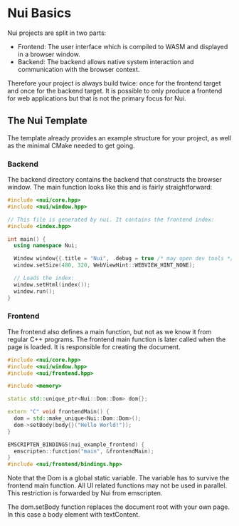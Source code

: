 # Nui Basics

Nui projects are split in two parts:
- Frontend: The user interface which is compiled to WASM and displayed in a browser window.
- Backend: The backend allows native system interaction and communication with the browser context.

Therefore your project is always build twice: once for the frontend target and once for the backend target.
It is possible to only produce a frontend for web applications but that is not the primary focus for Nui.

## The Nui Template

The template already provides an example structure for your project, as well as the minimal CMake needed to get going.

### Backend
The backend directory contains the backend that constructs the browser window.
The main function looks like this and is fairly straightforward:
```cpp
#include <nui/core.hpp>
#include <nui/window.hpp>

// This file is generated by nui. It contains the frontend index:
#include <index.hpp>

int main() {
  using namespace Nui;

  Window window{{.title = "Nui", .debug = true /* may open dev tools */}};
  window.setSize(480, 320, WebViewHint::WEBVIEW_HINT_NONE);

  // Loads the index:
  window.setHtml(index());
  window.run();
}
```

### Frontend
The frontend also defines a main function, but not as we know it from regular C++ programs.
The frontend main function is later called when the page is loaded. It is responsible for creating the document.

```cpp
#include <nui/core.hpp>
#include <nui/window.hpp>
#include <nui/frontend.hpp>

#include <memory>

static std::unique_ptr<Nui::Dom::Dom> dom{};

extern "C" void frontendMain() {
  dom = std::make_unique<Nui::Dom::Dom>();
  dom->setBody(body{}("Hello World!"));
}

EMSCRIPTEN_BINDINGS(nui_example_frontend) {
  emscripten::function("main", &frontendMain);
}
#include <nui/frontend/bindings.hpp>
```

Note that the Dom is a global static variable. The variable has to survive the frontend main function. All UI related functions may not be used in parallel. This restriction is forwarded by Nui from emscripten.

The dom.setBody function replaces the document root with your own page. In this case a body element with textContent.